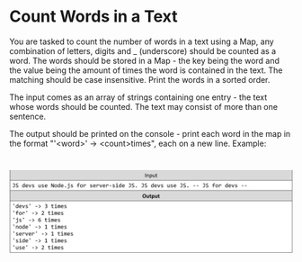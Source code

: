 # Count Words in a Text
You are tasked to count the number of words in a text using a Map, any combination of letters, digits and _
(underscore) should be counted as a word. The words should be stored in a Map - the key being the word and the
value being the amount of times the word is contained in the text. The matching should be case insensitive. Print
the words in a sorted order.

The input comes as an array of strings containing one entry - the text whose words should be counted. The text may
consist of more than one sentence.

The output should be printed on the console - print each word in the map in the format &quot;&#39;&lt;word&gt;&#39; -&gt; &lt;count&gt;times&quot;, each on a new line.
Example:

# ![Examples](example.png)

